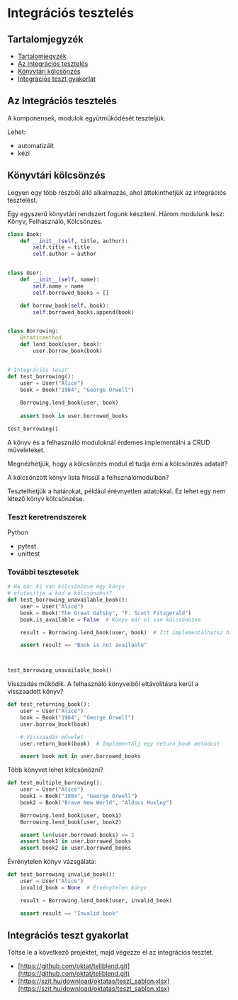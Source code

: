 # Integrációs tesztelés

## Tartalomjegyzék

* [Tartalomjegyzék](#tartalomjegyzék)
* [Az Integrációs tesztelés](#az-integrációs-tesztelés)
* [Könyvtári kölcsönzés](#könyvtári-kölcsönzés)
* [Integrációs teszt gyakorlat](#integrációs-teszt-gyakorlat)

## Az Integrációs tesztelés

A komponensek, modulok együtműködését teszteljük.

Lehet:

* automatizált
* kézi

## Könyvtári kölcsönzés

Legyen egy több részből álló alkalmazás, ahol áttekinthetjük az integrációs tesztelést.

Egy egyszerű könyvtári rendszert fogunk készíteni. Három modulunk lesz: Könyv, Felhasználó, Kölcsönzés.

```python
class Book:
    def __init__(self, title, author):
        self.title = title
        self.author = author


class User:
    def __init__(self, name):
        self.name = name
        self.borrowed_books = []

    def borrow_book(self, book):
        self.borrowed_books.append(book)


class Borrowing:
    @staticmethod
    def lend_book(user, book):
        user.borrow_book(book)


# Integrációs teszt
def test_borrowing():
    user = User("Alice")
    book = Book("1984", "George Orwell")
    
    Borrowing.lend_book(user, book)
    
    assert book in user.borrowed_books

test_borrowing()
```

A könyv és a felhasználó moduloknál érdemes implementálni a CRUD műveleteket.

Megnézhetjük, hogy a kölcsönzés modul el tudja érni a kölcsönzés adatait?

A kölcsönzött könyv lista frissül a felhsználómodulban?

Tesztelhetjük a határokat, például érévnyetlen adatokkal. Ez lehet egy nem létező könyv kölcsönzése.

### Teszt keretrendszerek

Python

* pytest
* unittest

### További tesztesetek

```python
# Ha már ki van kölcsönözve egy könyv
# elutasítja a kód a kölcsönzést?
def test_borrowing_unavailable_book():
    user = User("Alice")
    book = Book("The Great Gatsby", "F. Scott Fitzgerald")
    book.is_available = False  # Könyv már el van kölcsönözve

    result = Borrowing.lend_book(user, book)  # Itt implementálhatsz hibakezelést

    assert result == "Book is not available"



test_borrowing_unavailable_book()

```

Visszadás működik. A felhasználó könyveiből eltávolításra kerül a visszaadott könyv?

```python
def test_returning_book():
    user = User("Alice")
    book = Book("1984", "George Orwell")
    user.borrow_book(book)

    # Visszaadás művelet
    user.return_book(book)  # Implementálj egy return_book metódust

    assert book not in user.borrowed_books
```

Több könyvet lehet kölcsönözni?

```python
def test_multiple_borrowing():
    user = User("Alice")
    book1 = Book("1984", "George Orwell")
    book2 = Book("Brave New World", "Aldous Huxley")

    Borrowing.lend_book(user, book1)
    Borrowing.lend_book(user, book2)

    assert len(user.borrowed_books) == 2
    assert book1 in user.borrowed_books
    assert book2 in user.borrowed_books
```

Évrénytelen könyv vázsgálata:

```python
def test_borrowing_invalid_book():
    user = User("Alice")
    invalid_book = None  # Érvénytelen könyv

    result = Borrowing.lend_book(user, invalid_book)

    assert result == "Invalid book"
```

## Integrációs teszt gyakorlat

Töltse le a következő projektet, majd végezze el az integrációs tesztet.

* [https://github.com/oktat/teliblend.git](https://github.com/oktat/teliblend.git)
* [https://szit.hu/download/oktatas/teszt_sablon.xlsx](https://szit.hu/download/oktatas/teszt_sablon.xlsx)
